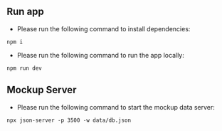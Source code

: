 ## Run app

- Please run the following command to install dependencies:
```
npm i
```

- Please run the following command to run the app locally:
```
npm run dev
```

## Mockup Server

- Please run the following command to start the mockup data server:
```
npx json-server -p 3500 -w data/db.json
```
